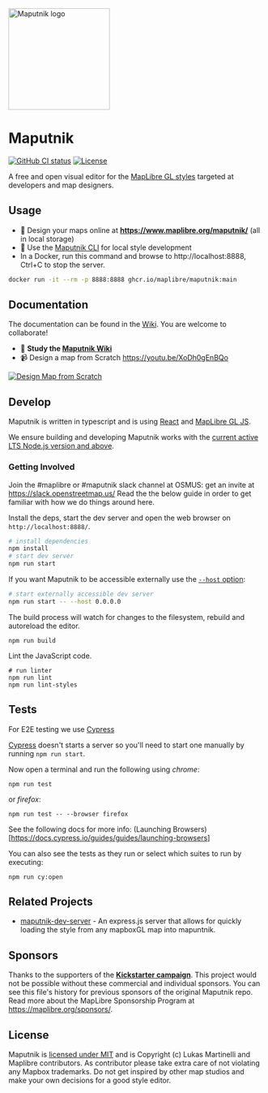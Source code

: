 <img width="200" alt="Maputnik logo" src="https://cdn.jsdelivr.net/gh/maputnik/design/logos/logo-color.png" />

# Maputnik
[![GitHub CI status](https://github.com/maplibre/maputnik/workflows/ci/badge.svg)][github-action-ci]
[![License](https://img.shields.io/badge/license-MIT-blue.svg)][license]

[github-action-ci]: https://github.com/maplibre/maputnik/actions?query=workflow%3Aci
[license]:          https://tldrlegal.com/license/mit-license

A free and open visual editor for the [MapLibre GL styles](https://maplibre.org/maplibre-style-spec/)
targeted at developers and map designers.


## Usage

- :link: Design your maps online at **<https://www.maplibre.org/maputnik/>** (all in local storage)
- :link: Use the [Maputnik CLI](https://github.com/maplibre/maputnik/wiki/Maputnik-CLI) for local style development
- In a Docker, run this command and browse to http://localhost:8888, Ctrl+C to stop the server.

```bash
docker run -it --rm -p 8888:8888 ghcr.io/maplibre/maputnik:main
```

## Documentation

The documentation can be found in the [Wiki](https://github.com/maplibre/maputnik/wiki). You are welcome to collaborate!

- :link: **Study the [Maputnik Wiki](https://github.com/maplibre/maputnik/wiki)**
- :video_camera: Design a map from Scratch https://youtu.be/XoDh0gEnBQo

[![Design Map from Scratch](https://j.gifs.com/g5XMgl.gif)](https://youtu.be/XoDh0gEnBQo)

## Develop

Maputnik is written in typescript and is using [React](https://github.com/facebook/react) and [MapLibre GL JS](https://maplibre.org/projects/maplibre-gl-js/).

We ensure building and developing Maputnik works with the [current active LTS Node.js version and above](https://github.com/nodejs/Release#release-schedule).

### Getting Involved
Join the #maplibre or #maputnik slack channel at OSMUS: get an invite at https://slack.openstreetmap.us/ Read the the below guide in order to get familiar with how we do things around here.

Install the deps, start the dev server and open the web browser on `http://localhost:8888/`.

```bash
# install dependencies
npm install
# start dev server
npm run start
```

If you want Maputnik to be accessible externally use the [`--host` option](https://vitejs.dev/config/server-options.html#server-host):

```bash
# start externally accessible dev server
npm run start -- --host 0.0.0.0
```

The build process will watch for changes to the filesystem, rebuild and autoreload the editor.

```
npm run build
```

Lint the JavaScript code.

```
# run linter
npm run lint
npm run lint-styles
```


## Tests
For E2E testing we use [Cypress](https://www.cypress.io/)

 [Cypress](https://www.cypress.io/) doesn't starts a server so you'll need to start one manually by running `npm run start`.

Now open a terminal and run the following using *chrome*:

```
npm run test
```
or *firefox*:
```
npm run test -- --browser firefox
```

See the following docs for more info: (Launching Browsers)[https://docs.cypress.io/guides/guides/launching-browsers]

You can also see the tests as they run or select which suites to run by executing:

```
npm run cy:open
```


## Related Projects

- [maputnik-dev-server](https://github.com/nycplanning/labs-maputnik-dev-server) - An express.js server that allows for quickly loading the style from any mapboxGL map into mapuntnik.

## Sponsors

Thanks to the supporters of the **[Kickstarter campaign](https://www.kickstarter.com/projects/174808720/maputnik-visual-map-editor-for-mapbox-gl)**. This project would not be possible without these commercial and individual sponsors.
You can see this file's history for previous sponsors of the original Maputnik repo.
Read more about the MapLibre Sponsorship Program at https://maplibre.org/sponsors/.

## License

Maputnik is [licensed under MIT](LICENSE) and is Copyright (c) Lukas Martinelli and Maplibre contributors.
As contributor please take extra care of not violating any Mapbox trademarks. Do not get inspired by other map studios and make your own decisions for a good style editor.
